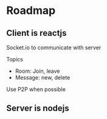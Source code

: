 # Roadmap

## Client is reactjs

Socket.io to communicate with server

Topics

- Room: Join, leave
- Message: new, delete

Use P2P when possible

## Server is nodejs
